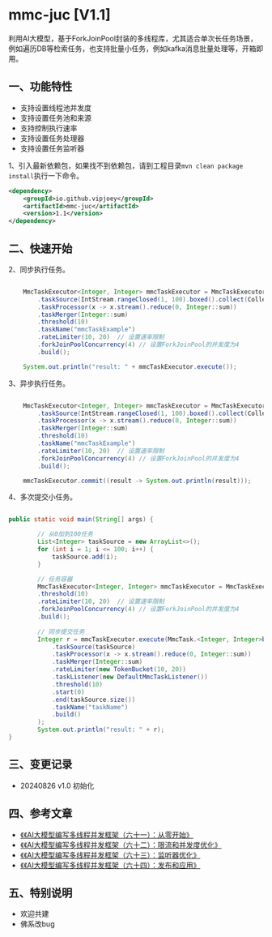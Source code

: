 # mmc-juc [V1.1]

利用AI大模型，基于ForkJoinPool封装的多线程库，尤其适合单次长任务场景，例如遍历DB等检索任务，也支持批量小任务，例如kafka消息批量处理等，开箱即用。

## 一、功能特性

* 支持设置线程池并发度
* 支持设置任务池和来源
* 支持控制执行速率
* 支持设置任务处理器
* 支持设置任务监听器



1、引入最新依赖包，如果找不到依赖包，请到工程目录```mvn clean package install```执行一下命令。
```xml
<dependency>
    <groupId>io.github.vipjoey</groupId>
    <artifactId>mmc-juc</artifactId>
    <version>1.1</version>
</dependency>

```


## 二、快速开始

2、同步执行任务。
```java

    MmcTaskExecutor<Integer, Integer> mmcTaskExecutor = MmcTaskExecutor.<Integer, Integer>builder()
        .taskSource(IntStream.rangeClosed(1, 100).boxed().collect(Collectors.toList()))
        .taskProcessor(x -> x.stream().reduce(0, Integer::sum))
        .taskMerger(Integer::sum)
        .threshold(10)
        .taskName("mmcTaskExample")
        .rateLimiter(10, 20)  // 设置速率限制
        .forkJoinPoolConcurrency(4) // 设置ForkJoinPool的并发度为4
        .build();

    System.out.println("result: " + mmcTaskExecutor.execute());

```

3、异步执行任务。
```java

    MmcTaskExecutor<Integer, Integer> mmcTaskExecutor = MmcTaskExecutor.<Integer, Integer>builder()
        .taskSource(IntStream.rangeClosed(1, 100).boxed().collect(Collectors.toList()))
        .taskProcessor(x -> x.stream().reduce(0, Integer::sum))
        .taskMerger(Integer::sum)
        .threshold(10)
        .taskName("mmcTaskExample")
        .rateLimiter(10, 20)  // 设置速率限制
        .forkJoinPoolConcurrency(4) // 设置ForkJoinPool的并发度为4
        .build();

    mmcTaskExecutor.commit((result -> System.out.println(result)));

```

4、多次提交小任务。
```java

public static void main(String[] args) {

        // 从0加到100任务
        List<Integer> taskSource = new ArrayList<>();
        for (int i = 1; i <= 100; i++) {
            taskSource.add(i);
        }

        // 任务容器
        MmcTaskExecutor<Integer, Integer> mmcTaskExecutor = MmcTaskExecutor.<Integer, Integer>builder()
        .threshold(10)
        .rateLimiter(10, 20)  // 设置速率限制
        .forkJoinPoolConcurrency(4) // 设置ForkJoinPool的并发度为4
        .build();
        
        // 同步提交任务
        Integer r = mmcTaskExecutor.execute(MmcTask.<Integer, Integer>builder()
            .taskSource(taskSource)
            .taskProcessor(x -> x.stream().reduce(0, Integer::sum))
            .taskMerger(Integer::sum)
            .rateLimiter(new TokenBucket(10, 20))
            .taskListener(new DefaultMmcTaskListener())
            .threshold(10)
            .start(0)
            .end(taskSource.size())
            .taskName("taskName")
            .build()
        );
        System.out.println("result: " + r);
}

```


## 三、变更记录

* 20240826  v1.0 初始化

## 四、参考文章

* [《《AI大模型编写多线程并发框架（六十一）：从零开始》](https://blog.csdn.net/hanyi_/article/details/133826712?spm=1001.2014.3001.5502)
* [《《AI大模型编写多线程并发框架（六十二）：限流和并发度优化》](https://blog.csdn.net/hanyi_/article/details/133826712?spm=1001.2014.3001.5502)
* [《《AI大模型编写多线程并发框架（六十三）：监听器优化》](https://blog.csdn.net/hanyi_/article/details/133826712?spm=1001.2014.3001.5502)
* [《《AI大模型编写多线程并发框架（六十四）：发布和应用》](https://blog.csdn.net/hanyi_/article/details/133826712?spm=1001.2014.3001.5502)


## 五、特别说明

* 欢迎共建
* 佛系改bug
